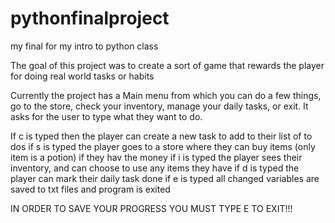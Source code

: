# pythonfinalproject
my final for my intro to python class

The goal of this project was to create a sort of game that rewards the player for doing real world tasks or habits

Currently the project has a Main menu from which you can do a few things, go to the store, check your inventory, manage your daily tasks, or exit. It asks for the user to type what they want to do.

If c is typed then the player can create a new task to add to their list of to dos
if s is typed the player goes to a store where they can buy items (only item is a potion) if they hav the money
if i is typed the player sees their inventory, and can choose to use any items they have
if d is typed the player can mark their daily task done
if e is typed all changed variables are saved to txt files and program is exited

IN ORDER TO SAVE YOUR PROGRESS YOU MUST TYPE E TO EXIT!!!
